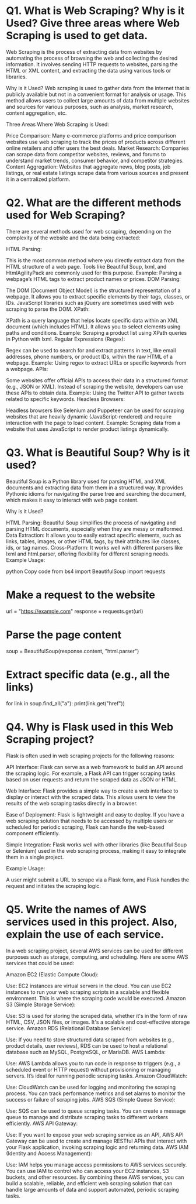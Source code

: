 # Q1. What is Web Scraping? Why is it Used? Give three areas where Web Scraping is used to get data.
Web Scraping is the process of extracting data from websites by automating the process of browsing the web and collecting the desired information. It involves sending HTTP requests to websites, parsing the HTML or XML content, and extracting the data using various tools or libraries.

Why is it Used? Web scraping is used to gather data from the internet that is publicly available but not in a convenient format for analysis or usage. This method allows users to collect large amounts of data from multiple websites and sources for various purposes, such as analysis, market research, content aggregation, etc.

Three Areas Where Web Scraping is Used:

Price Comparison: Many e-commerce platforms and price comparison websites use web scraping to track the prices of products across different online retailers and offer users the best deals.
Market Research: Companies can scrape data from competitor websites, reviews, and forums to understand market trends, consumer behavior, and competitor strategies.
Content Aggregation: Websites that aggregate news, blog posts, job listings, or real estate listings scrape data from various sources and present it in a centralized platform.



# Q2. What are the different methods used for Web Scraping?
There are several methods used for web scraping, depending on the complexity of the website and the data being extracted:

HTML Parsing:

This is the most common method where you directly extract data from the HTML structure of a web page. Tools like Beautiful Soup, lxml, and HtmlAgilityPack are commonly used for this purpose.
Example: Parsing a webpage’s HTML tags to extract product names or prices.
DOM Parsing:

The DOM (Document Object Model) is the structured representation of a webpage. It allows you to extract specific elements by their tags, classes, or IDs. JavaScript libraries such as jQuery are sometimes used with web scraping to parse the DOM.
XPath:

XPath is a query language that helps locate specific data within an XML document (which includes HTML). It allows you to select elements using paths and conditions.
Example: Scraping a product list using XPath queries in Python with lxml.
Regular Expressions (Regex):

Regex can be used to search for and extract patterns in text, like email addresses, phone numbers, or product IDs, within the raw HTML of a webpage.
Example: Using regex to extract URLs or specific keywords from a webpage.
APIs:

Some websites offer official APIs to access their data in a structured format (e.g., JSON or XML). Instead of scraping the website, developers can use these APIs to obtain data.
Example: Using the Twitter API to gather tweets related to specific keywords.
Headless Browsers:

Headless browsers like Selenium and Puppeteer can be used for scraping websites that are heavily dynamic (JavaScript-rendered) and require interaction with the page to load content.
Example: Scraping data from a website that uses JavaScript to render product listings dynamically.




# Q3. What is Beautiful Soup? Why is it used?
Beautiful Soup is a Python library used for parsing HTML and XML documents and extracting data from them in a structured way. It provides Pythonic idioms for navigating the parse tree and searching the document, which makes it easy to interact with web page content.

Why is it Used?

HTML Parsing: Beautiful Soup simplifies the process of navigating and parsing HTML documents, especially when they are messy or malformed.
Data Extraction: It allows you to easily extract specific elements, such as links, tables, images, or other HTML tags, by their attributes like classes, ids, or tag names.
Cross-Platform: It works well with different parsers like lxml and html.parser, offering flexibility for different scraping needs.
Example Usage:

python
Copy code
from bs4 import BeautifulSoup
import requests

# Make a request to the website
url = "https://example.com"
response = requests.get(url)

# Parse the page content
soup = BeautifulSoup(response.content, "html.parser")

# Extract specific data (e.g., all the links)
for link in soup.find_all("a"):
    print(link.get("href"))






# Q4. Why is Flask used in this Web Scraping project?
Flask is often used in web scraping projects for the following reasons:

API Interface: Flask can serve as a web framework to build an API around the scraping logic. For example, a Flask API can trigger scraping tasks based on user requests and return the scraped data as JSON or HTML.

Web Interface: Flask provides a simple way to create a web interface to display or interact with the scraped data. This allows users to view the results of the web scraping tasks directly in a browser.

Ease of Deployment: Flask is lightweight and easy to deploy. If you have a web scraping solution that needs to be accessed by multiple users or scheduled for periodic scraping, Flask can handle the web-based component efficiently.

Simple Integration: Flask works well with other libraries (like Beautiful Soup or Selenium) used in the web scraping process, making it easy to integrate them in a single project.

Example Usage:

A user might submit a URL to scrape via a Flask form, and Flask handles the request and initiates the scraping logic.









# Q5. Write the names of AWS services used in this project. Also, explain the use of each service.
In a web scraping project, several AWS services can be used for different purposes such as storage, computing, and scheduling. Here are some AWS services that could be used:

Amazon EC2 (Elastic Compute Cloud):

Use: EC2 instances are virtual servers in the cloud. You can use EC2 instances to run your web scraping scripts in a scalable and flexible environment. This is where the scraping code would be executed.
Amazon S3 (Simple Storage Service):

Use: S3 is used for storing the scraped data, whether it's in the form of raw HTML, CSV, JSON files, or images. It's a scalable and cost-effective storage service.
Amazon RDS (Relational Database Service):

Use: If you need to store structured data scraped from websites (e.g., product details, user reviews), RDS can be used to host a relational database such as MySQL, PostgreSQL, or MariaDB.
AWS Lambda:

Use: AWS Lambda allows you to run code in response to triggers (e.g., a scheduled event or HTTP request) without provisioning or managing servers. It’s ideal for running periodic scraping tasks.
Amazon CloudWatch:

Use: CloudWatch can be used for logging and monitoring the scraping process. You can track performance metrics and set alarms to monitor the success or failure of scraping jobs.
AWS SQS (Simple Queue Service):

Use: SQS can be used to queue scraping tasks. You can create a message queue to manage and distribute scraping tasks to different workers efficiently.
AWS API Gateway:

Use: If you want to expose your web scraping service as an API, AWS API Gateway can be used to create and manage RESTful APIs that interact with your Flask application, invoking scraping logic and returning data.
AWS IAM (Identity and Access Management):

Use: IAM helps you manage access permissions to AWS services securely. You can use IAM to control who can access your EC2 instances, S3 buckets, and other resources.
By combining these AWS services, you can build a scalable, reliable, and efficient web scraping solution that can handle large amounts of data and support automated, periodic scraping tasks.